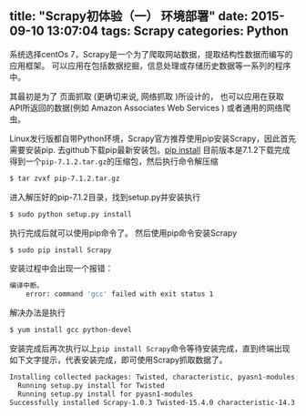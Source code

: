 title: "Scrapy初体验（一） 环境部署"
date: 2015-09-10 13:07:04
tags: Scrapy 
categories: Python
---
<!-- toc -->
系统选择centOs 7，Scrapy是一个为了爬取网站数据，提取结构性数据而编写的应用框架。 可以应用在包括数据挖掘，信息处理或存储历史数据等一系列的程序中。

其最初是为了 页面抓取 (更确切来说, 网络抓取 )所设计的， 也可以应用在获取API所返回的数据(例如 Amazon Associates Web Services ) 或者通用的网络爬虫。
<!--more-->
Linux发行版都自带Python环境，Scrapy官方推荐使用pip安装Scrapy，因此首先需要安装pip.
去github下载pip最新安装包。[pip install](https://github.com/pypa/pip)
目前版本是7.1.2下载完成得到一个`pip-7.1.2.tar.gz`的压缩包，然后执行命令解压缩
```bash
$ tar zvxf pip-7.1.2.tar.gz
```
进入解压好的pip-7.1.2目录，找到setup.py并安装执行
```bash
$ sudo python setup.py install
```
执行完成后就可以使用pip命令了。
然后使用pip命令安装Scrapy
```bash
$ sudo pip install Scrapy
```
安装过程中会出现一个报错：
```bash
编译中断。
    error: command 'gcc' failed with exit status 1
```
解决办法是执行
```bash
$ yum install gcc python-devel
```
安装完成后再次执行以上`pip install Scrapy`命令等待安装完成，直到终端出现如下文字提示，代表安装完成，即可使用Scrapy抓取数据了。
```bash
Installing collected packages: Twisted, characteristic, pyasn1-modules, service-identity, Scrapy
  Running setup.py install for Twisted
  Running setup.py install for pyasn1-modules
Successfully installed Scrapy-1.0.3 Twisted-15.4.0 characteristic-14.3.0 pyasn1-modules-0.0.7 service-identity-14.0.0

```

